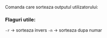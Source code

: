 Comanda care sorteaza outputul utilizatorului:

### Flaguri utile:
`-r` → sorteaza invers 
`-n` → sorteaza dupa numar
